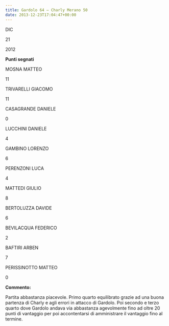 ```yaml
---
title: Gardolo 64 – Charly Merano 50
date: 2013-12-23T17:04:47+00:00
---
```

DIC

21

2012

**Punti segnati**

MOSNA MATTEO

11

TRIVARELLI GIACOMO

11

CASAGRANDE DANIELE

0

LUCCHINI DANIELE

4

GAMBINO LORENZO

6

PERENZONI LUCA

4

MATTEDI GIULIO

8

BERTOLUZZA DAVIDE

6

BEVILACQUA FEDERICO

2

BAFTIRI ARBEN

7

PERISSINOTTO MATTEO

0

**Commento:**

Partita abbastanza piacevole. Primo quarto equilibrato grazie ad una buona partenza di Charly e agli errori in attacco di Gardolo. Poi secondo e terzo quarto dove Gardolo andava via abbastanza agevolmente fino ad oltre 20 punti di vantaggio per poi accontentarsi di amministrare il vantaggio fino al termine.